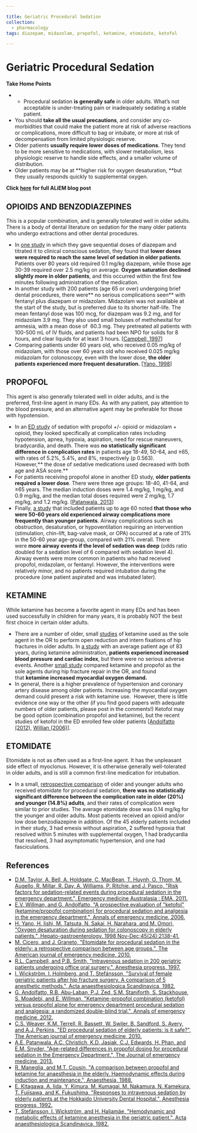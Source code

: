 ```yaml
---

title: Geriatric Procedural Sedation
collection:
  - pharmacology
tags: diazepam, midazolam, propofol, ketamine, etomidate, ketofol

---
```


# Geriatric Procedural Sedation

**Take Home Points**

-   -   Procedural sedation **is generally safe** in older adults. What’s not acceptable is under-treating pain or inadequately sedating a stable patient.
-   You should **take all the usual precautions**, and consider any co-morbidities that could make the patient more at risk of adverse reactions or complications, more difficult to bag or intubate, or more at risk of decompensation from limited physiologic reserve.
-   Older patients **usually require lower doses of medications**. They tend to be more sensitive to medications, with slower metabolism, less physiologic reserve to handle side effects, and a smaller volume of distribution.
-   Older patients may be at **higher risk for oxygen desaturation, **but they usually responds quickly to supplemental oxygen.

**Click [here](http://academiclifeinem.com/putting-an-older-patient-under-tips-for-geriatric-procedural-sedation/) for full ALiEM blog post**

## OPIOIDS AND BENZODIAZEPINES

This is a popular combination, and is generally tolerated well in older adults. There is a body of dental literature on sedation for the many older patients who undergo extractions and other dental procedures.

-   In [one study](http://www.ncbi.nlm.nih.gov/pubmed/1308376) in which they gave sequential doses of <span class="drug">diazepam</span> and titrated it to clinical conscious sedation, they found that **lower doses were required to reach the same level of sedation in older patients**. Patients over 80 years old required 0.1 mg/kg <span class="drug">diazepam</span>, while those age 30-39 required over 2.5 mg/kg on average. **Oxygen saturation declined slightly more in older patients**, and this occurred within the first few minutes following administration of the medication.
-   In another study with 200 patients (age 65 or over) undergoing brief dental procedures, there were** no serious complications seen** with <span class="drug">fentanyl</span> plus <span class="drug">diazepam</span> or <span class="drug">midazolam</span>. <span class="drug">Midazolam</span> was not available at the start of the study, but is preferred due to its shorter half-life. The mean <span class="drug">fentanyl</span> dose was 100 mcg, for <span class="drug">diazepam</span> was 9.2 mg, and for <span class="drug">midazolam</span> 3.9 mg. They also used small boluses of <span class="drug">methohexital</span> for amnesia, with a mean dose of  60.3 mg. They pretreated all patients with 100-500 mL of IV fluids, and patients had been NPO for solids for 8 hours, and clear liquids for at least 3 hours. \[[Campbell, 1997](http://www.ncbi.nlm.nih.gov/pubmed/9481963)\] 
-   Comparing patients under 60 years old, who received 0.05 mg/kg of <span class="drug">midazolam</span>, with those over 60 years old who received 0.025 mg/kg <span class="drug">midazolam</span> for colonoscopy, even with the lower dose, **the older patients experienced more frequent desaturation.** \[[Yano, 1998](http://www.ncbi.nlm.nih.gov/pubmed/9951880)\] 

## PROPOFOL

This agent is also generally tolerated well in older adults, and is the preferred, first-line agent in many EDs. As with any patient, pay attention to the blood pressure, and an alternative agent may be preferable for those with hypotension.

-   In an [ED study](http://www.ncbi.nlm.nih.gov/pubmed/20825829) of sedation with <span class="drug">propofol</span> +/- opioid or <span class="drug">midazolam</span> + opioid, they looked specifically at complication rates including hypotension, apnea, hypoxia, aspiration, need for rescue maneuvers, bradycardia, and death. There was **no statistically significant difference in complication rates** in patients age 18-49, 50-64, and ≥65, with rates of 5.2%, 5.4%, and 8%, respectively (p 0.563). However,** the dose of sedative medications used decreased with both age and ASA score.**
-   For patients receiving <span class="drug">propofol</span> alone in another ED study, **older patients required a lower dose**. There were three age groups: 18-40, 41-64, and ≥65 years. The median induction doses were 1.4 mg/kg, 1 mg/kg, and 0.9 mg/kg, and the median total doses required were 2 mg/kg, 1.7 mg/kg, and 1.2 mg/kg. \[[Patanwala, 2013](http://www.ncbi.nlm.nih.gov/pubmed/23333181)\] 
-   Finally, [a study](http://www.ncbi.nlm.nih.gov/pubmed/21824314) that included patients up to age 60 noted **that those who were 50-60 years old experienced airway complications more frequently than younger patients**. Airway complications such as obstruction, desaturation, or hypoventilation requiring an intervention (stimulation, chin-lift, bag-valve mask, or OPA) occurred at a rate of 31% in the 50-60 year age-group, compared with 21% overall. There were **more airway events if the level of sedation was deep** (odds ratio doubled for a sedation level of 6 compared with sedation level 4). Airway events were more common in patients who had received propofol, midazolam, or fentanyl. However, the interventions were relatively minor, and no patients required intubation during the procedure (one patient aspirated and was intubated later).

## KETAMINE

While <span class="drug">ketamine</span> has become a favorite agent in many EDs and has been used successfully in children for many years, it is probably NOT the best first choice in certain older adults.

-   There are a number of older, small [studies](http://www.ncbi.nlm.nih.gov/pubmed/7158270) of <span class="drug">ketamine</span> used as the sole agent in the OR to perform open reduction and intern fixations of hip fractures in older adults. In [a study](http://www.ncbi.nlm.nih.gov/pubmed/7124316) with an average patient age of 83 years, during <span class="drug">ketamine</span> administration, **patients experienced increased blood pressure and cardiac index**, but there were no serious adverse events. Another [small study](http://www.ncbi.nlm.nih.gov/pubmed/3259087) compared <span class="drug">ketamine</span> and <span class="drug">propofol</span> as the sole agents during hip fracture repair in the OR, and found that **ketamine increased myocardial oxygen demand.**
-   In general, there is a higher prevalence of hypertension and coronary artery disease among older patients. Increasing the myocardial oxygen demand could present a risk with <span class="drug">ketamine</span> use.  However, there is little evidence one way or the other (if you find good papers with adequate numbers of older patients, please post in the comments!) <span class="drug">Ketofol</span> may be good option (combination <span class="drug">propofol</span> and <span class="drug">ketamine</span>), but the recent studies of ketofol in the ED enrolled few older patients \[[Andolfatto (2012)](http://www.ncbi.nlm.nih.gov/pubmed/22401952), [Willian (2006)](http://www.ncbi.nlm.nih.gov/pubmed/17059854)\].

## ETOMIDATE

<span class="drug">Etomidate</span> is not as often used as a first-line agent. It has the unpleasant side effect of myoclonus. However, it is otherwise generally well-tolerated in older adults, and is still a common first-line medication for intubation.

-   In a small, [retrospective comparison](http://www.ncbi.nlm.nih.gov/pubmed/21030192) of older and younger adults who received <span class="drug">etomidate</span> for procedural sedation, **there was no statistically significant difference between the complication rate in older (20%) and younger (14.8%) adults**, and their rates of complication were similar to prior studies. The average <span class="drug">etomidate</span> dose was 0.14 mg/kg for the younger and older adults. Most patients received an opioid and/or low dose benzodiazepine in addition. Of the 45 elderly patients included in their study, 3 had emesis without aspiration, 2 suffered hypoxia that resolved within 5 minutes with supplemental oxygen, 1 had bradycardia that resolved, 3 had asymptomatic hypertension, and one had fasciculations.

## References

-   [D.M. Taylor, A. Bell, A. Holdgate, C. MacBean, T. Huynh, O. Thom, M. Augello, R. Millar, R. Day, A. Williams, P. Ritchie, and J. Pasco, "Risk factors for sedation-related events during procedural sedation in the emergency department.", Emergency medicine Australasia : EMA, 2011.](http://www.ncbi.nlm.nih.gov/pubmed/21824314)
-   [E.V. Willman, and G. Andolfatto, "A prospective evaluation of "ketofol" (ketamine/propofol combination) for procedural sedation and analgesia in the emergency department.", Annals of emergency medicine, 2006.](http://www.ncbi.nlm.nih.gov/pubmed/17059854)
-   [H. Yano, H. Iishi, M. Tatsuta, N. Sakai, H. Narahara, and M. Omori, "Oxygen desaturation during sedation for colonoscopy in elderly patients.", Hepato-gastroenterology. 1998 Nov-Dec;45(24):2138-41.](http://www.ncbi.nlm.nih.gov/pubmed/9951880)
-   [M. Cicero, and J. Graneto, "Etomidate for procedural sedation in the elderly: a retrospective comparison between age groups.", The American journal of emergency medicine, 2010.](http://www.ncbi.nlm.nih.gov/pubmed/21030192)
-   [R.L. Campbell, and P.B. Smith, "Intravenous sedation in 200 geriatric patients undergoing office oral surgery.", Anesthesia progress, 1997.](http://www.ncbi.nlm.nih.gov/pubmed/9481963)
-   [I. Wickström, I. Holmberg, and T. Stefánsson, "Survival of female geriatric patients after hip fracture surgery. A comparison of 5 anesthetic methods.", Acta anaesthesiologica Scandinavica, 1982.](http://www.ncbi.nlm.nih.gov/pubmed/7158270)
-   [G. Andolfatto, R.B. Abu-Laban, P.J. Zed, S.M. Staniforth, S. Stackhouse, S. Moadebi, and E. Willman, "Ketamine-propofol combination (ketofol) versus propofol alone for emergency department procedural sedation and analgesia: a randomized double-blind trial.", Annals of emergency medicine, 2012.](http://www.ncbi.nlm.nih.gov/pubmed/22401952)
-   [C.S. Weaver, K.M. Terrell, R. Bassett, W. Swiler, B. Sandford, S. Avery, and A.J. Perkins, "ED procedural sedation of elderly patients: is it safe?", The American journal of emergency medicine, 2010.](http://www.ncbi.nlm.nih.gov/pubmed/20825829)
-   [A.E. Patanwala, A.C. Christich, K.D. Jasiak, C.J. Edwards, H. Phan, and E.M. Snyder, "Age-related differences in propofol dosing for procedural sedation in the Emergency Department.", The Journal of emergency medicine, 2013.](http://www.ncbi.nlm.nih.gov/pubmed/23333181)
-   [R. Maneglia, and M.T. Cousin, "A comparison between propofol and ketamine for anaesthesia in the elderly. Haemodynamic effects during induction and maintenance.", Anaesthesia, 1988.](http://www.ncbi.nlm.nih.gov/pubmed/3259087)
-   [E. Kitagawa, A. Iida, Y. Kimura, M. Kumagai, M. Nakamura, N. Kamekura, T. Fujisawa, and K. Fukushima, "Responses to intravenous sedation by elderly patients at the Hokkaido University Dental Hospital.", Anesthesia progress, 1992.](http://www.ncbi.nlm.nih.gov/pubmed/1308376)
-   [T. Stefánsson, I. Wickström, and H. Haljamäe, "Hemodynamic and metabolic effects of ketamine anesthesia in the geriatric patient.", Acta anaesthesiologica Scandinavica, 1982.](http://www.ncbi.nlm.nih.gov/pubmed/7124316)
